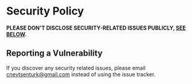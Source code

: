# Security Policy

**PLEASE DON'T DISCLOSE SECURITY-RELATED ISSUES PUBLICLY, [SEE BELOW](#reporting-a-vulnerability).**

## Reporting a Vulnerability

If you discover any security related issues, please email cneytsenturk@gmail.com instead of using the issue tracker.
